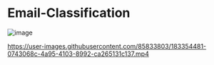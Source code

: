 # Email-Classification

![image](https://user-images.githubusercontent.com/85833803/183356132-ccbfdfbf-f8c5-4bee-ac3a-a455c9563494.png)


https://user-images.githubusercontent.com/85833803/183354481-0743068c-4a95-4103-8992-ca265131c137.mp4

